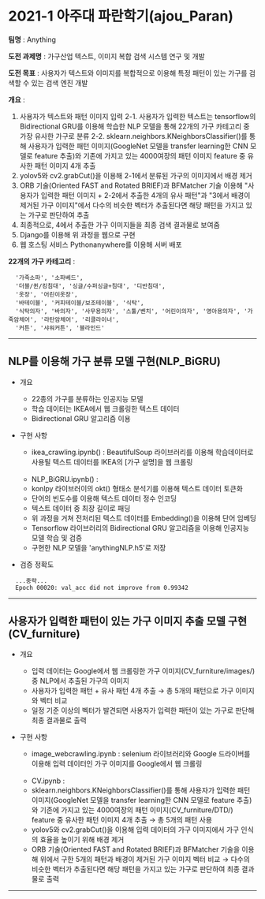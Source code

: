 # 2021-1 아주대 파란학기(ajou_Paran)


**팀명** : Anything

**도전 과제명** : 가구산업 텍스트, 이미지 복합 검색 시스템 연구 및 개발

**도전 목표** : 사용자가 텍스트와 이미지를 복합적으로 이용해 특정 패턴이 있는 가구를 검색할 수 있는 검색 엔진 개발

**개요** : 
1. 사용자가 텍스트와 패턴 이미지 입력
2-1. 사용자가 입력한 텍스트는 tensorflow의 Bidirectional GRU를 이용해 학습한 NLP 모델을 통해 22개의 가구 카테고리 중 가장 유사한 가구로 분류
2-2. sklearn.neighbors.KNeighborsClassifier()를 통해 사용자가 입력한 패턴 이미지(GoogleNet 모델을 transfer learning한 CNN 모델로 feature 추출)와 기존에 가지고 있는 4000여장의 패턴 이미지 feature 중 유사한 패턴 이미지 4개 추출
3. yolov5와 cv2.grabCut()을 이용해 2-1에서 분류된 가구의 이미지에서 배경 제거
4. ORB 기술(Oriented FAST and Rotated BRIEF)과 BFMatcher 기술 이용해 "사용자가 입력한 패턴 이미지 + 2-2에서 추출한 4개의 유사 패턴"과 "3에서 배경이 제거된 가구 이미지"에서 다수의 비슷한 벡터가 추출된다면 해당 패턴을 가지고 있는 가구로 판단하여 추출
5. 최종적으로, 4에서 추출한 가구 이미지들을 최종 검색 결과물로 보여줌
6. Django를 이용해 위 과정을 웹으로 구현
7. 웹 호스팅 서비스 Pythonanywhere를 이용해 서버 배포

**22개의 가구 카테고리** :
```
  '가죽소파', '소파베드', 
  '더블/퀸/킹침대', '싱글/수퍼싱글+침대', '디반침대', 
  '옷장', '어린이옷장', 
  '바테이블', '커피테이블/보조테이블', '식탁',  
  '식탁의자', '바의자', '사무용의자', '스툴/벤치', '어린이의자', '영아용의자', '가죽암체어', '라탄암체어', '리클라이너', 
  '커튼', '샤워커튼', '블라인드'
```

---
   
## NLP를 이용해 가구 분류 모델 구현(NLP_BiGRU)

- 개요
  + 22종의 가구를 분류하는 인공지능 모델
  + 학습 데이터는 IKEA에서 웹 크롤링한 텍스트 데이터
  + Bidirectional GRU 알고리즘 이용

- 구현 사항
  + ikea_crawling.ipynb() : BeautifulSoup 라이브러리를 이용해 학습데이터로 사용될 텍스트 데이터를 IKEA의 [가구 설명]을 웹 크롤링<br><br>
  + NLP_BiGRU.ipynb() :
  + konlpy 라이브러이의 okt() 형태소 분석기를 이용해 텍스트 데이터 토큰화
  + 단어의 빈도수를 이용해 텍스트 데이터 정수 인코딩
  + 텍스트 데이터 중 최장 길이로 패딩
  + 위 과정을 거쳐 전처리된 텍스트 데이터를 Embedding()을 이용해 단어 임베딩
  + Tensorflow 라이브러리의 Bidirectional GRU 알고리즘을 이용해 인공지능 모델 학습 및 검증
  + 구현한 NLP 모델을 'anythingNLP.h5'로 저장

- 검증 정확도
```
  ...중략...
  Epoch 00020: val_acc did not improve from 0.99342
```

---

## 사용자가 입력한 패턴이 있는 가구 이미지 추출 모델 구현(CV_furniture)

- 개요
  + 입력 데이터는 Google에서 웹 크롤링한 가구 이미지(CV_furniture/images/) 중 NLP에서 추출된 가구의 이미지
  + 사용자가 입력한 패턴 + 유사 패턴 4개 추출 → 총 5개의 패턴으로 가구 이미지와 벡터 비교
  + 일정 기준 이상의 벡터가 발견되면 사용자가 입력한 패턴이 있는 가구로 판단해 최종 결과물로 출력

- 구현 사항
  + image_webcrawling.ipynb : selenium 라이브러리와 Google 드라이버를 이용해 입력 데이터인 가구 이미지를 Google에서 웹 크롤링<br><br>
  + CV.ipynb : 
  + sklearn.neighbors.KNeighborsClassifier()를 통해 사용자가 입력한 패턴 이미지(GoogleNet 모델을 transfer learning한 CNN 모델로 feature 추출)와 기존에 가지고 있는 4000여장의 패턴 이미지(CV_furniture/DTD/) feature 중 유사한 패턴 이미지 4개 추출 → 총 5개의 패턴 사용
  + yolov5와 cv2.grabCut()을 이용해 입력 데이터의 가구 이미지에서 가구 인식의 효율을 높이기 위해 배경 제거
  + ORB 기술(Oriented FAST and Rotated BRIEF)과 BFMatcher 기술을 이용해 위에서 구한 5개의 패턴과 배경이 제거된 가구 이미지 벡터 비교 → 다수의 비슷한 벡터가 추출된다면 해당 패턴을 가지고 있는 가구로 판단하여 최종 결과물로 출력

---
